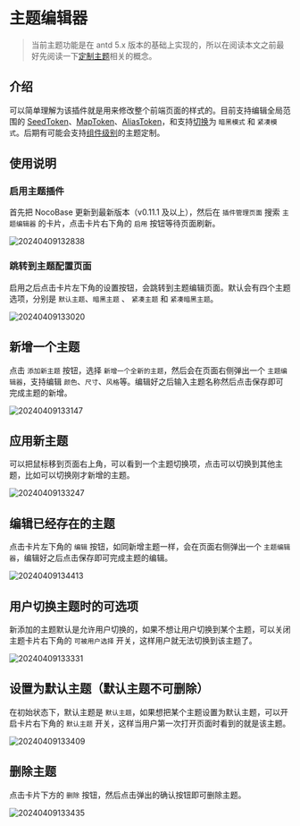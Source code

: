# 主题编辑器

> 当前主题功能是在 antd 5.x 版本的基础上实现的，所以在阅读本文之前最好先阅读一下[定制主题](https://ant.design/docs/react/customize-theme-cn#%E8%87%AA%E5%AE%9A%E4%B9%89%E4%B8%BB%E9%A2%98)相关的概念。

## 介绍

可以简单理解为该插件就是用来修改整个前端页面的样式的。目前支持编辑全局范围的 [SeedToken](https://ant.design/docs/react/customize-theme-cn#seedtoken)、[MapToken](https://ant.design/docs/react/customize-theme-cn#maptoken)、[AliasToken](https://ant.design/docs/react/customize-theme-cn#aliastoken)，和支持[切换](https://ant.design/docs/react/customize-theme-cn#%E4%BD%BF%E7%94%A8%E9%A2%84%E8%AE%BE%E7%AE%97%E6%B3%95)为 `暗黑模式` 和 `紧凑模式`。后期有可能会支持[组件级别](https://ant.design/docs/react/customize-theme-cn#%E4%BF%AE%E6%94%B9%E7%BB%84%E4%BB%B6%E5%8F%98%E9%87%8F-component-token)的主题定制。

## 使用说明

### 启用主题插件

首先把 NocoBase 更新到最新版本（v0.11.1 及以上），然后在 `插件管理页面` 搜索 `主题编辑器` 的卡片，点击卡片右下角的 `启用` 按钮等待页面刷新。

![20240409132838](https://nocobase-docs.oss-cn-beijing.aliyuncs.com/20240409132838.png)

### 跳转到主题配置页面

启用之后点击卡片左下角的设置按钮，会跳转到主题编辑页面。默认会有四个主题选项，分别是 `默认主题`、`暗黑主题` 、 `紧凑主题` 和 `紧凑暗黑主题`。

![20240409133020](https://nocobase-docs.oss-cn-beijing.aliyuncs.com/20240409133020.png)

## 新增一个主题

点击 `添加新主题` 按钮，选择 `新增一个全新的主题`，然后会在页面右侧弹出一个 `主题编辑器`，支持编辑 `颜色`、`尺寸`、`风格`等。编辑好之后输入主题名称然后点击保存即可完成主题的新增。

![20240409133147](https://nocobase-docs.oss-cn-beijing.aliyuncs.com/20240409133147.png)

## 应用新主题

可以把鼠标移到页面右上角，可以看到一个主题切换项，点击可以切换到其他主题，比如可以切换刚才新增的主题。

![20240409133247](https://nocobase-docs.oss-cn-beijing.aliyuncs.com/20240409133247.png)

## 编辑已经存在的主题

点击卡片左下角的 `编辑` 按钮，如同新增主题一样，会在页面右侧弹出一个 `主题编辑器`，编辑好之后点击保存即可完成主题的编辑。

![20240409134413](https://nocobase-docs.oss-cn-beijing.aliyuncs.com/20240409134413.png)

## 用户切换主题时的可选项

新添加的主题默认是允许用户切换的，如果不想让用户切换到某个主题，可以关闭主题卡片右下角的 `可被用户选择` 开关，这样用户就无法切换到该主题了。

![20240409133331](https://nocobase-docs.oss-cn-beijing.aliyuncs.com/20240409133331.png)

## 设置为默认主题（默认主题不可删除）

在初始状态下，默认主题是 `默认主题`，如果想把某个主题设置为默认主题，可以开启卡片右下角的 `默认主题` 开关，这样当用户第一次打开页面时看到的就是该主题。

![20240409133409](https://nocobase-docs.oss-cn-beijing.aliyuncs.com/20240409133409.png)

## 删除主题

点击卡片下方的 `删除` 按钮，然后点击弹出的确认按钮即可删除主题。

![20240409133435](https://nocobase-docs.oss-cn-beijing.aliyuncs.com/20240409133435.png)
